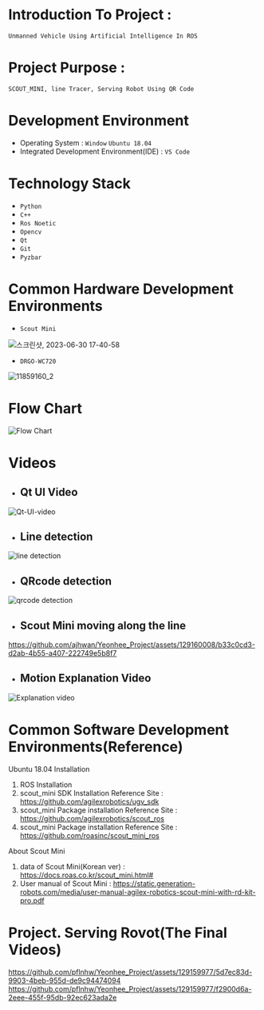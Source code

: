 # Introduction To Project :
```Unmanned Vehicle Using Artificial Intelligence In ROS```
# Project Purpose :
```SCOUT_MINI, line Tracer, Serving Robot Using QR Code```
# Development Environment
- Operating System : ```Window``` ```Ubuntu 18.04```
- Integrated Development Environment(IDE) : ```VS Code```
# Technology Stack
- ```Python```
- ```C++```
- ```Ros Noetic```
- ```Opencv```
- ```Qt```
- ```Git```
- ```Pyzbar```
# Common Hardware Development Environments
- ```Scout Mini```

![스크린샷, 2023-06-30 17-40-58](https://github.com/ajhwan/Yeonhee_Project/assets/129160008/fd594c4b-cb59-471d-8e62-fd93eac70102)

- ```DRGO-WC720```

![11859160_2](https://github.com/pflnhw/Yeonhee_Project/assets/129159977/256d5502-34c3-47f5-b9e4-c5c0d7b1fe07)

# Flow Chart
![Flow Chart](https://github.com/ajhwan/Yeonhee_Project/assets/129160008/396fcc7c-e602-4cb1-bcc3-5eabb557adf4)

# Videos

- ## Qt UI Video
![Qt-UI-video](https://github.com/ajhwan/Yeonhee_Project/assets/129160008/0b0211c3-8d86-4081-a9db-14ce6c0a65d6)

- ## Line detection
![line detection](https://github.com/ajhwan/Yeonhee_Project/assets/129160008/22be71ea-f411-4039-b237-e7066de972f8)

- ## QRcode detection
![qrcode detection](https://github.com/ajhwan/Yeonhee_Project/assets/129160008/29eaf40e-ae88-461c-b8f2-7a0c5c9f9603)

- ## Scout Mini moving along the line
https://github.com/ajhwan/Yeonhee_Project/assets/129160008/b33c0cd3-d2ab-4b55-a407-222749e5b8f7

- ## Motion Explanation Video
![Explanation video](https://github.com/ajhwan/Yeonhee_Project/assets/129160008/cbb9ca48-b6b1-49b0-ac00-270fbd28f01f)


# Common Software Development Environments(Reference)
Ubuntu 18.04 Installation

1. ROS Installation
2. scout_mini SDK Installation Reference Site : <https://github.com/agilexrobotics/ugv_sdk>
3. scout_mini Package installation Reference Site : <https://github.com/agilexrobotics/scout_ros>
4. scout_mini Package installation Reference Site : <https://github.com/roasinc/scout_mini_ros>

About Scout Mini
1. data of Scout Mini(Korean ver) : <https://docs.roas.co.kr/scout_mini.html#>
2. User manual of Scout Mini : <https://static.generation-robots.com/media/user-manual-agilex-robotics-scout-mini-with-rd-kit-pro.pdf>

# Project. Serving Rovot(The Final Videos)
https://github.com/pflnhw/Yeonhee_Project/assets/129159977/5d7ec83d-9903-4beb-955d-de9c94474094<br/>
https://github.com/pflnhw/Yeonhee_Project/assets/129159977/f2900d6a-2eee-455f-95db-92ec623ada2e
